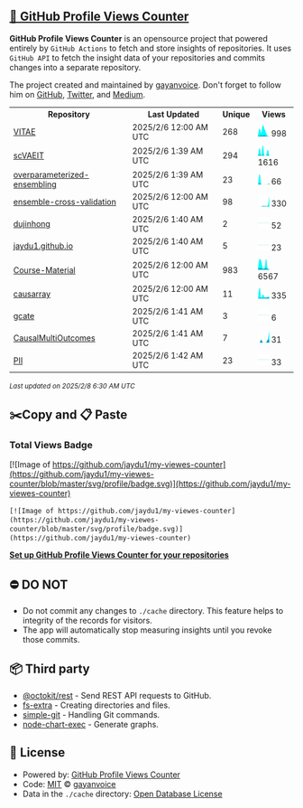 ## [🚀 GitHub Profile Views Counter](https://github.com/gayanvoice/github-profile-views-counter)
**GitHub Profile Views Counter** is an opensource project that powered entirely by  `GitHub Actions` to fetch and store insights of repositories.
It uses `GitHub API` to fetch the insight data of your repositories and commits changes into a separate repository.

The project created and maintained by [gayanvoice](https://github.com/gayanvoice). Don't forget to follow him on [GitHub](https://github.com/gayanvoice), [Twitter](https://twitter.com/gayanvoice), and [Medium](https://gayanvoice.medium.com/).

<table>
	<tr>
		<th>
			Repository
		</th>
		<th>
			Last Updated
		</th>
		<th>
			Unique
		</th>
		<th>
			Views
		</th>
	</tr>
	<tr>
		<td>
			<a href="https://github.com/jaydu1/my-viewes-counter/tree/master/readme/237868661/week.md">
				VITAE
			</a>
		</td>
		<td>
			2025/2/6 12:00 AM UTC
		</td>
		<td>
			268
		</td>
		<td>
			<img alt="Response time graph" src="https://github.com/jaydu1/my-viewes-counter/raw/master/graph/237868661/small/week.png" height="20"> 998
		</td>
	</tr>
	<tr>
		<td>
			<a href="https://github.com/jaydu1/my-viewes-counter/tree/master/readme/462010436/week.md">
				scVAEIT
			</a>
		</td>
		<td>
			2025/2/6 1:39 AM UTC
		</td>
		<td>
			294
		</td>
		<td>
			<img alt="Response time graph" src="https://github.com/jaydu1/my-viewes-counter/raw/master/graph/462010436/small/week.png" height="20"> 1616
		</td>
	</tr>
	<tr>
		<td>
			<a href="https://github.com/jaydu1/my-viewes-counter/tree/master/readme/531928405/week.md">
				overparameterized-ensembling
			</a>
		</td>
		<td>
			2025/2/6 1:39 AM UTC
		</td>
		<td>
			23
		</td>
		<td>
			<img alt="Response time graph" src="https://github.com/jaydu1/my-viewes-counter/raw/master/graph/531928405/small/week.png" height="20"> 66
		</td>
	</tr>
	<tr>
		<td>
			<a href="https://github.com/jaydu1/my-viewes-counter/tree/master/readme/703793347/week.md">
				ensemble-cross-validation
			</a>
		</td>
		<td>
			2025/2/6 12:00 AM UTC
		</td>
		<td>
			98
		</td>
		<td>
			<img alt="Response time graph" src="https://github.com/jaydu1/my-viewes-counter/raw/master/graph/703793347/small/week.png" height="20"> 330
		</td>
	</tr>
	<tr>
		<td>
			<a href="https://github.com/jaydu1/my-viewes-counter/tree/master/readme/364835133/week.md">
				dujinhong
			</a>
		</td>
		<td>
			2025/2/6 1:40 AM UTC
		</td>
		<td>
			2
		</td>
		<td>
			<img alt="Response time graph" src="https://github.com/jaydu1/my-viewes-counter/raw/master/graph/364835133/small/week.png" height="20"> 52
		</td>
	</tr>
	<tr>
		<td>
			<a href="https://github.com/jaydu1/my-viewes-counter/tree/master/readme/183219516/week.md">
				jaydu1.github.io
			</a>
		</td>
		<td>
			2025/2/6 1:40 AM UTC
		</td>
		<td>
			5
		</td>
		<td>
			<img alt="Response time graph" src="https://github.com/jaydu1/my-viewes-counter/raw/master/graph/183219516/small/week.png" height="20"> 23
		</td>
	</tr>
	<tr>
		<td>
			<a href="https://github.com/jaydu1/my-viewes-counter/tree/master/readme/183444594/week.md">
				Course-Material
			</a>
		</td>
		<td>
			2025/2/6 12:00 AM UTC
		</td>
		<td>
			983
		</td>
		<td>
			<img alt="Response time graph" src="https://github.com/jaydu1/my-viewes-counter/raw/master/graph/183444594/small/week.png" height="20"> 6567
		</td>
	</tr>
	<tr>
		<td>
			<a href="https://github.com/jaydu1/my-viewes-counter/tree/master/readme/742555575/week.md">
				causarray
			</a>
		</td>
		<td>
			2025/2/6 12:00 AM UTC
		</td>
		<td>
			11
		</td>
		<td>
			<img alt="Response time graph" src="https://github.com/jaydu1/my-viewes-counter/raw/master/graph/742555575/small/week.png" height="20"> 335
		</td>
	</tr>
	<tr>
		<td>
			<a href="https://github.com/jaydu1/my-viewes-counter/tree/master/readme/627412890/week.md">
				gcate
			</a>
		</td>
		<td>
			2025/2/6 1:41 AM UTC
		</td>
		<td>
			3
		</td>
		<td>
			<img alt="Response time graph" src="https://github.com/jaydu1/my-viewes-counter/raw/master/graph/627412890/small/week.png" height="20"> 6
		</td>
	</tr>
	<tr>
		<td>
			<a href="https://github.com/jaydu1/my-viewes-counter/tree/master/readme/803707176/week.md">
				CausalMultiOutcomes
			</a>
		</td>
		<td>
			2025/2/6 1:41 AM UTC
		</td>
		<td>
			7
		</td>
		<td>
			<img alt="Response time graph" src="https://github.com/jaydu1/my-viewes-counter/raw/master/graph/803707176/small/week.png" height="20"> 31
		</td>
	</tr>
	<tr>
		<td>
			<a href="https://github.com/jaydu1/my-viewes-counter/tree/master/readme/908646100/week.md">
				PII
			</a>
		</td>
		<td>
			2025/2/6 1:42 AM UTC
		</td>
		<td>
			23
		</td>
		<td>
			<img alt="Response time graph" src="https://github.com/jaydu1/my-viewes-counter/raw/master/graph/908646100/small/week.png" height="20"> 33
		</td>
	</tr>
</table>

<small><i>Last updated on 2025/2/8 6:30 AM UTC</i></small>

## ✂️Copy and 📋 Paste
### Total Views Badge
[![Image of https://github.com/jaydu1/my-viewes-counter](https://github.com/jaydu1/my-viewes-counter/blob/master/svg/profile/badge.svg)](https://github.com/jaydu1/my-viewes-counter)

```readme
[![Image of https://github.com/jaydu1/my-viewes-counter](https://github.com/jaydu1/my-viewes-counter/blob/master/svg/profile/badge.svg)](https://github.com/jaydu1/my-viewes-counter)
```
[**Set up GitHub Profile Views Counter for your repositories**](https://github.com/gayanvoice/github-profile-views-counter)
## ⛔ DO NOT
- Do not commit any changes to `./cache` directory. This feature helps to integrity of the records for visitors.
- The app will automatically stop measuring insights until you revoke those commits.
## 📦 Third party

- [@octokit/rest](https://www.npmjs.com/package/@octokit/rest) - Send REST API requests to GitHub.
- [fs-extra](https://www.npmjs.com/package/fs-extra) - Creating directories and files.
- [simple-git](https://www.npmjs.com/package/simple-git) - Handling Git commands.
- [node-chart-exec](https://www.npmjs.com/package/node-chart-exec) - Generate graphs.
## 📄 License
- Powered by: [GitHub Profile Views Counter](https://github.com/gayanvoice/github-profile-views-counter)
- Code: [MIT](./LICENSE) © [gayanvoice](https://github.com/gayanvoice)
- Data in the `./cache` directory: [Open Database License](https://opendatacommons.org/licenses/odbl/1-0/)